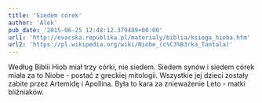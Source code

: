```yaml
---
title: 'Siedem córek'
author: 'Alek'
pub_date: '2015-06-25 12:48:12.379489+00:00'
url1: 'http://evacska.republika.pl/materialy/biblia/ksiega_hioba.htm'
url2: 'https://pl.wikipedia.org/wiki/Niobe_(c%C3%B3rka_Tantala)'
---
```


Według Biblii Hiob miał trzy córki, nie siedem. Siedem synów i siedem córek miała za to Niobe \- postać z greckiej mitologii. Wszystkie jej dzieci zostały zabite przez Artemidę i Apollina. Była to kara za znieważenie Leto \- matki bliźniaków.